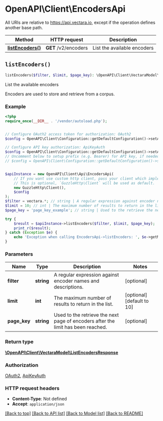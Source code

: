 # OpenAPI\Client\EncodersApi

All URIs are relative to https://api.vectara.io, except if the operation defines another base path.

| Method | HTTP request | Description |
| ------------- | ------------- | ------------- |
| [**listEncoders()**](EncodersApi.md#listEncoders) | **GET** /v2/encoders | List the available encoders |


## `listEncoders()`

```php
listEncoders($filter, $limit, $page_key): \OpenAPI\Client\VectaraModel\ListEncodersResponse
```

List the available encoders

Encoders are used to store and retrieve from a corpus.

### Example

```php
<?php
require_once(__DIR__ . '/vendor/autoload.php');


// Configure OAuth2 access token for authorization: OAuth2
$config = OpenAPI\Client\Configuration::getDefaultConfiguration()->setAccessToken('YOUR_ACCESS_TOKEN');

// Configure API key authorization: ApiKeyAuth
$config = OpenAPI\Client\Configuration::getDefaultConfiguration()->setApiKey('x-api-key', 'YOUR_API_KEY');
// Uncomment below to setup prefix (e.g. Bearer) for API key, if needed
// $config = OpenAPI\Client\Configuration::getDefaultConfiguration()->setApiKeyPrefix('x-api-key', 'Bearer');


$apiInstance = new OpenAPI\Client\Api\EncodersApi(
    // If you want use custom http client, pass your client which implements `GuzzleHttp\ClientInterface`.
    // This is optional, `GuzzleHttp\Client` will be used as default.
    new GuzzleHttp\Client(),
    $config
);
$filter = vectara.*; // string | A regular expression against encoder names and descriptions.
$limit = 10; // int | The maximum number of results to return in the list.
$page_key = 'page_key_example'; // string | Used to the retrieve the next page of encoders after the limit has been reached.

try {
    $result = $apiInstance->listEncoders($filter, $limit, $page_key);
    print_r($result);
} catch (Exception $e) {
    echo 'Exception when calling EncodersApi->listEncoders: ', $e->getMessage(), PHP_EOL;
}
```

### Parameters

| Name | Type | Description  | Notes |
| ------------- | ------------- | ------------- | ------------- |
| **filter** | **string**| A regular expression against encoder names and descriptions. | [optional] |
| **limit** | **int**| The maximum number of results to return in the list. | [optional] [default to 10] |
| **page_key** | **string**| Used to the retrieve the next page of encoders after the limit has been reached. | [optional] |

### Return type

[**\OpenAPI\Client\VectaraModel\ListEncodersResponse**](../Model/ListEncodersResponse.md)

### Authorization

[OAuth2](../../README.md#OAuth2), [ApiKeyAuth](../../README.md#ApiKeyAuth)

### HTTP request headers

- **Content-Type**: Not defined
- **Accept**: `application/json`

[[Back to top]](#) [[Back to API list]](../../README.md#endpoints)
[[Back to Model list]](../../README.md#models)
[[Back to README]](../../README.md)

